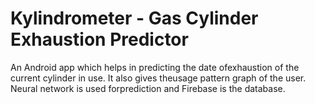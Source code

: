 # Kylindrometer - Gas Cylinder Exhaustion Predictor

An Android app which helps in predicting the date ofexhaustion of the current cylinder in use. 
It also gives theusage pattern graph of the user. Neural network is used forprediction and Firebase is the database.
